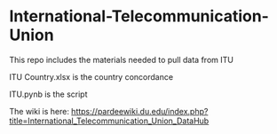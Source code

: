 # International-Telecommunication-Union

This repo includes the materials needed to pull data from ITU 

ITU Country.xlsx is the country concordance 

ITU.pynb is the script

The wiki is here: https://pardeewiki.du.edu/index.php?title=International_Telecommunication_Union_DataHub 
